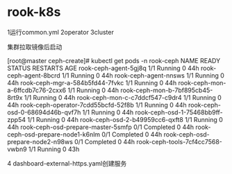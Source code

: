 # rook-k8s
1运行common.yml
2operator
3cluster

集群拉取镜像后启动








[root@master ceph-create]# kubectl get pods -n rook-ceph
NAME                                  READY   STATUS      RESTARTS   AGE
rook-ceph-agent-5gj8q                 1/1     Running     0          44h
rook-ceph-agent-8bcrd                 1/1     Running     0          44h
rook-ceph-agent-nnsws                 1/1     Running     0          44h
rook-ceph-mgr-a-584b5fd44-7fvkc       1/1     Running     0          44h
rook-ceph-mon-a-6ffcdb7c76-2cxx6      1/1     Running     0          44h
rook-ceph-mon-b-7bf895cb45-8rt9x      1/1     Running     0          44h
rook-ceph-mon-c-c7ddcf547-c9dr4       1/1     Running     0          44h
rook-ceph-operator-7cdd55bcfd-52f8b   1/1     Running     0          44h
rook-ceph-osd-0-68694d46b-qvf7h       1/1     Running     0          44h
rook-ceph-osd-1-75468bb9ff-zpp54      1/1     Running     0          44h
rook-ceph-osd-2-b49959cc6-qxft8       1/1     Running     0          44h
rook-ceph-osd-prepare-master-5smfp    0/1     Completed   0          44h
rook-ceph-osd-prepare-node1-k6nlm     0/1     Completed   0          44h
rook-ceph-osd-prepare-node2-n98ws     0/1     Completed   0          44h
rook-ceph-tools-7cf4cc7568-vwbn9      1/1     Running     0          43h





4 dashboard-external-https.yaml创建服务
